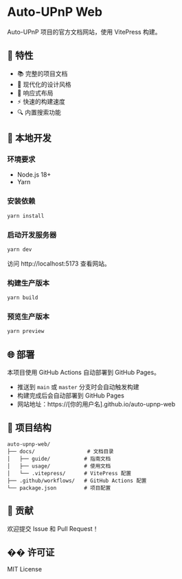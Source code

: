# Auto-UPnP Web

Auto-UPnP 项目的官方文档网站，使用 VitePress 构建。

## 🚀 特性

- 📚 完整的项目文档
- 🎨 现代化的设计风格
- 📱 响应式布局
- ⚡ 快速的构建速度
- 🔍 内置搜索功能

## 📖 本地开发

### 环境要求

- Node.js 18+
- Yarn

### 安装依赖

```bash
yarn install
```

### 启动开发服务器

```bash
yarn dev
```

访问 http://localhost:5173 查看网站。

### 构建生产版本

```bash
yarn build
```

### 预览生产版本

```bash
yarn preview
```

## 🌐 部署

本项目使用 GitHub Actions 自动部署到 GitHub Pages。

- 推送到 `main` 或 `master` 分支时会自动触发构建
- 构建完成后会自动部署到 GitHub Pages
- 网站地址：https://[你的用户名].github.io/auto-upnp-web

## 📁 项目结构

```
auto-upnp-web/
├── docs/                 # 文档目录
│   ├── guide/           # 指南文档
│   ├── usage/           # 使用文档
│   └── .vitepress/      # VitePress 配置
├── .github/workflows/   # GitHub Actions 配置
└── package.json         # 项目配置
```

## 🤝 贡献

欢迎提交 Issue 和 Pull Request！

## �� 许可证

MIT License 
